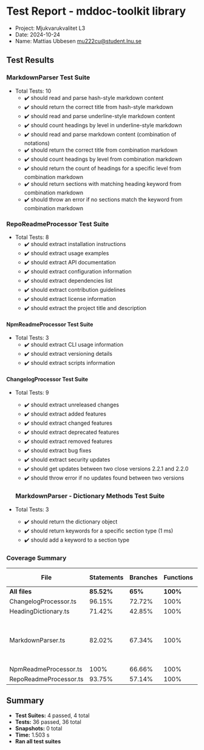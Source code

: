 # Test Report - mddoc-toolkit library

- Project: Mjukvarukvalitet L3
- Date: 2024-10-24
- Name: Mattias Ubbesen <mu222cu@student.lnu.se>

## **Test Results**

### **MarkdownParser Test Suite**

- Total Tests: 10
  - ✔️ should read and parse hash-style markdown content
  - ✔️ should return the correct title from hash-style markdown
  - ✔️ should read and parse underline-style markdown content
  - ✔️ should count headings by level in underline-style markdown
  - ✔️ should read and parse markdown content (combination of notations)
  - ✔️ should return the correct title from combination markdown
  - ✔️ should count headings by level from combination markdown
  - ✔️ should return the count of headings for a specific level from combination markdown
  - ✔️ should return sections with matching heading keyword from combination markdown
  - ✔️ should throw an error if no sections match the keyword from combination markdown

### **RepoReadmeProcessor Test Suite**

- Total Tests: 8
  - ✔️ should extract installation instructions
  - ✔️ should extract usage examples
  - ✔️ should extract API documentation
  - ✔️ should extract configuration information
  - ✔️ should extract dependencies list
  - ✔️ should extract contribution guidelines
  - ✔️ should extract license information
  - ✔️ should extract the project title and description

#### **NpmReadmeProcessor Test Suite**

- Total Tests: 3
  - ✔️ should extract CLI usage information
  - ✔️ should extract versioning details
  - ✔️ should extract scripts information

#### **ChangelogProcessor Test Suite**

- Total Tests: 9
  - ✔️ should extract unreleased changes
  - ✔️ should extract added features
  - ✔️ should extract changed features
  - ✔️ should extract deprecated features
  - ✔️ should extract removed features
  - ✔️ should extract bug fixes
  - ✔️ should extract security updates
  - ✔️ should get updates between two close versions 2.2.1 and 2.2.0
  - ✔️ should throw error if no updates found between two versions

  ### **MarkdownParser - Dictionary Methods Test Suite**

- Total Tests: 3
  - ✔️ should return the dictionary object
  - ✔️ should return keywords for a specific section type (1 ms)
  - ✔️ should add a keyword to a section type

### **Coverage Summary**

| **File**               | **Statements** | **Branches** | **Functions** | **Lines** | **Uncovered Lines**                                         |
| ---------------------- | -------------- | ------------ | ------------- | --------- | ----------------------------------------------------------- |
| **All files**          | **85.52%**     | **65%**      | **100%**      | **85.9%** |                                                             |
| ChangelogProcessor.ts  | 96.15%         | 72.72%       | 100%          | 96.15%    | 133                                                         |
| HeadingDictionary.ts   | 71.42%         | 42.85%       | 100%          | 71.42%    | 61-64, 98                                                   |
| MarkdownParser.ts      | 82.02%         | 67.34%       | 100%          | 82.75%    | 77, 82, 98, 126, 148-153, 236, 259, 310, 324, 355, 400, 424 |
| NpmReadmeProcessor.ts  | 100%           | 66.66%       | 100%          | 100%      | 35, 44                                                      |
| RepoReadmeProcessor.ts | 93.75%         | 57.14%       | 100%          | 93.33%    | 126                                                         |

## **Summary**

- **Test Suites:** 4 passed, 4 total
- **Tests:** 36 passed, 36 total
- **Snapshots:** 0 total
- **Time:** 1.503 s
- **Ran all test suites**
